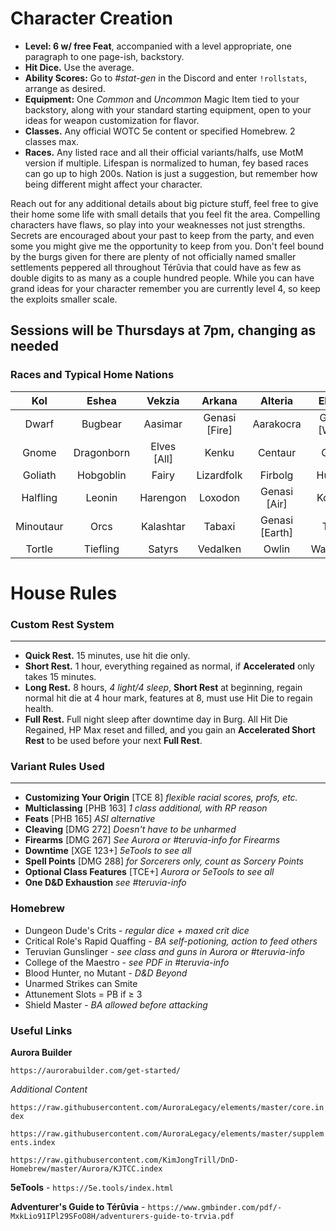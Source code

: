 # Character Creation
* **Level: 6 w/ free Feat**, accompanied with a level appropriate, one paragraph to one page-ish, backstory.
* **Hit Dice.** Use the average.
* **Ability Scores:** Go to *#stat-gen* in the Discord and enter `!rollstats`, arrange as desired.
* **Equipment:** One *Common* and *Uncommon* Magic Item tied to your backstory, along with your standard starting equipment, open to your ideas for weapon customization for flavor.
* **Classes.** Any official WOTC 5e content or specified Homebrew. 2 classes max.
* **Races.** Any listed race and all their official variants/halfs, use MotM version if multiple. Lifespan is normalized to human, fey based races can go up to high 200s. Nation is just a suggestion, but remember how being different might affect your character.

Reach out for any additional details about big picture stuff, feel free to give their home some life with small details that you feel fit the area. Compelling characters have flaws, so play into your weaknesses not just strengths. Secrets are encouraged about your past to keep from the party, and even some you might give me the opportunity to keep from you. Don't feel bound by the burgs given for there are plenty of not officially named smaller settlements peppered all throughout Térûvia that could have as few as double digits to as many as a couple hundred people. While you can have grand ideas for your character remember you are currently level 4, so keep the exploits smaller scale.


## Sessions will be Thursdays at 7pm, changing as needed

### Races and Typical Home Nations

Kol|Eshea|Vekzia|Arkana|Alteria|Ebroria|Charbotia|Modifications|
|:---:|:---:|:---:|:---:|:---:|:---:|:---:|:---:
Dwarf|Bugbear|Aasimar|Genasi [Fire]|Aarakocra|Genasi [Water] | *Devout Religious* |Changeling
Gnome|Dragonborn|Elves [All]|Kenku|Centaur|Grung||Custom
Goliath|Hobgoblin|Fairy|Lizardfolk|Firbolg|Humans|	|Dhampir
Halfling|Leonin|Harengon|Loxodon|Genasi [Air]|Kobolds| |Hexblood
Minoutaur|Orcs|Kalashtar|Tabaxi|Genasi [Earth]|Triton| |Reborn
Tortle|Tiefling|Satyrs|Vedalken|Owlin|Warforged| |Shifter

# House Rules


### Custom Rest System
_____
- **Quick Rest.** 15 minutes, use hit die only.
- **Short Rest.** 1 hour, everything regained as normal, if **Accelerated** only takes 15 minutes.
- **Long Rest.** 8 hours, *4 light/4 sleep*, **Short Rest** at beginning, regain normal hit die at 4 hour mark, features at 8, must use Hit Die to regain health.
- **Full Rest.** Full night sleep after downtime day in Burg. All Hit Die Regained, HP Max reset and filled, and you gain an **Accelerated Short Rest** to be used before your next **Full Rest**.


### Variant Rules Used
___
- **Customizing Your Origin** [TCE 8] *flexible racial scores, profs, etc.*
- **Multiclassing** [PHB 163] *1 class additional, with RP reason*
- **Feats** [PHB 165] *ASI alternative*
- **Cleaving** [DMG 272] *Doesn't have to be unharmed*
- **Firearms** [DMG 267] *See Aurora or #teruvia-info for Firearms*
- **Downtime** [XGE 123+] *5eTools to see all*
- **Spell Points** [DMG 288] *for Sorcerers only, count as Sorcery Points*
- **Optional Class Features** [TCE+] *Aurora or 5eTools to see all*
- **One D&D Exhaustion** *see #teruvia-info*

### Homebrew
* Dungeon Dude's Crits - *regular dice + maxed crit dice*
* Critical Role's Rapid Quaffing - *BA self-potioning, action to feed others*
* Teruvian Gunslinger - *see class and guns in Aurora or #teruvia-info*
* College of the Maestro - *see PDF in #teruvia-info*
* Blood Hunter, no Mutant - *D&D Beyond*
* Unarmed Strikes can Smite
* Attunement Slots = PB if ≥ 3
* Shield Master - *BA allowed before attacking*


### Useful Links

**Aurora Builder**

`https://aurorabuilder.com/get-started/`

*Additional Content*

`https://raw.githubusercontent.com/AuroraLegacy/elements/master/core.index`

`https://raw.githubusercontent.com/AuroraLegacy/elements/master/supplements.index`

`https://raw.githubusercontent.com/KimJongTrill/DnD-Homebrew/master/Aurora/KJTCC.index`

**5eTools** - `https://5e.tools/index.html`

**Adventurer's Guide to Térûvia** - `https://www.gmbinder.com/pdf/-MxkLio91IPl29SFoO8H/adventurers-guide-to-trvia.pdf`

